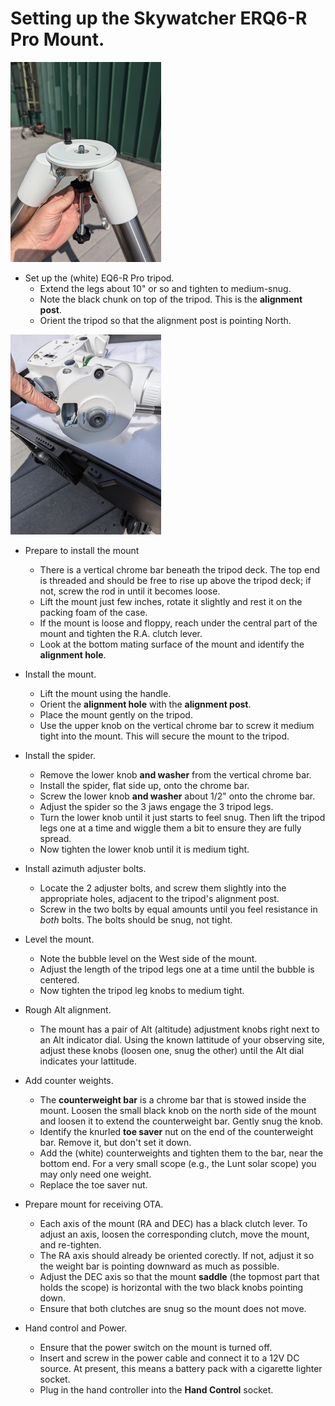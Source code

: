 # Setting up the Skywatcher ERQ6-R Pro Mount.
![EQ6 tripod top.](../../media/pub/eq6_tripod_top.jpg)
* Set up the (white) EQ6-R Pro tripod.
  - Extend the legs about 10" or so and tighten to medium-snug.
  - Note the black chunk on top of the tripod. This is
    the __alignment post__.
  - Orient the tripod so that the alignment post is pointing North.

![EQ6 mount, alignment hole](../../media/pub/eq6_alignment_hole.jpg)
* Prepare to install the mount
  - There is a vertical chrome bar beneath the tripod deck. The top end is
    threaded and should be free to rise up above the tripod deck; if not, screw
    the rod in until it becomes loose.
  - Lift the mount just few inches, rotate it slightly and rest it on the
    packing foam of the case.
  - If the mount is loose and floppy, reach under the central part of the mount
    and tighten the R.A. clutch lever. 
  - Look at the bottom mating surface of the mount and identify the
    __alignment hole__.

* Install the mount.
  - Lift the mount using the handle.
  - Orient the __alignment hole__ with the __alignment post__.
  - Place the mount gently on the tripod.
  - Use the upper knob on the vertical chrome bar to screw it medium tight
    into the mount. This will secure the mount to the tripod.

* Install the spider.
  - Remove the lower knob __and washer__ from the vertical chrome bar.
  - Install the spider, flat side up, onto the chrome bar.
  - Screw the lower knob __and washer__ about 1/2\" onto the chrome bar.
  - Adjust the spider so the 3 jaws engage the 3 tripod legs.
  - Turn the lower knob until it just starts to feel snug. Then lift the
    tripod legs one at a time and wiggle them a bit to ensure they are fully
    spread.
  - Now tighten the lower knob until it is medium tight.

* Install azimuth adjuster bolts.
  - Locate the 2 adjuster bolts, and screw them slightly into the
    appropriate holes, adjacent to the tripod's alignment post.
  - Screw in the two bolts by equal amounts until you feel resistance in
    _both_ bolts.  The bolts should be snug, not tight.

* Level the mount.
  - Note the bubble level on the West side of the mount.
  - Adjust the length of the tripod legs one at a time until the bubble is
    centered.
  - Now tighten the tripod leg knobs to medium tight.

* Rough Alt alignment.
  - The mount has a pair of Alt (altitude) adjustment knobs right next to
    an Alt indicator dial.  Using the known lattitude of your observing site,
    adjust these knobs (loosen one, snug the other) until the Alt dial
    indicates your lattitude.

* Add counter weights.
  - The __counterweight bar__ is a chrome bar that is stowed inside the mount.
    Loosen the small black knob on the north side of the mount and loosen it
    to extend the counterweight bar.  Gently snug the knob.
  - Identify the knurled __toe saver__ nut on the end of the counterweight bar.
    Remove it, but don't set it down.
  - Add the (white) counterweights and tighten them to the bar, near the
    bottom end.
    For a very small scope (e.g., the Lunt solar scope) you may only need one
    weight.
  - Replace the toe saver nut.

* Prepare mount for receiving OTA.
  - Each axis of the mount (RA and DEC) has a black clutch lever.  To adjust
    an axis, loosen the corresponding clutch, move the mount, and re-tighten.
  - The RA axis should already be oriented corectly.  If not, adjust it so
    the weight bar is pointing downward as much as possible.
  - Adjust the DEC axis so that the mount __saddle__ (the topmost part that
    holds the scope) is horizontal with the two black knobs pointing down.
  - Ensure that both clutches are snug so the mount does not move.

* Hand control and Power.
  - Ensure that the power switch on the mount is turned off.
  - Insert and screw in the power cable and connect it to a 12V DC source.
    At present, this means a battery pack with a cigarette lighter socket.
  - Plug in the hand controller into the __Hand Control__ socket.
